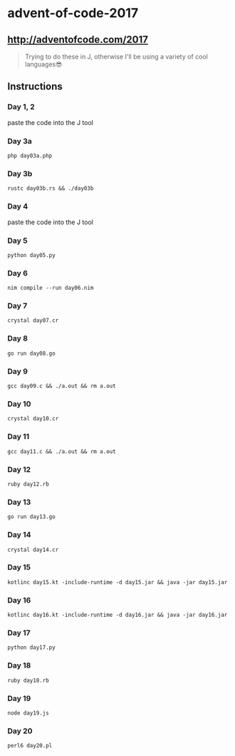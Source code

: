 # advent-of-code-2017

## http://adventofcode.com/2017

> Trying to do these in J, otherwise I'll be using a variety of cool languages😎

## Instructions

### Day 1, 2

paste the code into the J tool

### Day 3a

`php day03a.php`

### Day 3b

`rustc day03b.rs && ./day03b`

### Day 4

paste the code into the J tool

### Day 5

`python day05.py`

### Day 6

`nim compile --run day06.nim`

### Day 7

`crystal day07.cr`

### Day 8

`go run day08.go`

### Day 9

`gcc day09.c && ./a.out && rm a.out`

### Day 10

`crystal day10.cr`

### Day 11

`gcc day11.c && ./a.out && rm a.out`

### Day 12

`ruby day12.rb`

### Day 13

`go run day13.go`

### Day 14

`crystal day14.cr`

### Day 15

`kotlinc day15.kt -include-runtime -d day15.jar && java -jar day15.jar`

### Day 16

`kotlinc day16.kt -include-runtime -d day16.jar && java -jar day16.jar`

### Day 17

`python day17.py`

### Day 18

`ruby day18.rb`

### Day 19

`node day19.js`

### Day 20

`perl6 day20.pl`
